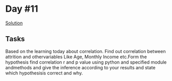 # Day #11

[Solution](https://github.com/DSAghicha/LU-AI-ML/blob/main/Day_11/main.ipynb)

## Tasks

Based on the learning today about correlation. Find out correlation between attrition and othervariables Like Age, Monthly Income etc.Form the hypothesis find correlation r and p value using python and specified module andmethods and give the inference according to your results and state which hypothesisis correct and why.
